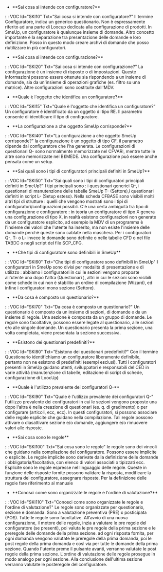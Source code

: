 - \*\*Sai cosa si intende con configuratore?\*\*

 :  : VOC Id="SKI10" Txt="Sai cosa si intende con configuratore?"
Il termine Configuratore, indica un generico questionario. Non è espressamente riferito ad una parte di Loocup dedicata alla configurazione di prodotti. In SmeUp, un configuratore è qualunque insieme di domande.
Altro concetto importante è la separazione tra presentazione delle domande e loro definizione.
Posso in questo modo creare archvi di domande che posso riutilizzare in più configuratori.
- \*\*Sai cosa si intende con configurazione?\*\*

 :  : VOC Id="SKI20" Txt="Sai cosa si intende con configurazione?"
La configurazione è un insieme di risposte o di impostazioni. Queste informazioni possono essere ottenute sia rispondendo a un insieme di domande, sia da un'insieme di operazioni grafiche (es. filtro su una matrice).
Altre configurazioni sono costituite dall'MDV.
- \*\*Quale è l'oggetto che identifica un configuratore?\*\*

 :  : VOC Id="SKI15" Txt="Quale è l'oggetto che identifica un configuratore?"
Un configuratore è identificato da un oggetto di tipo RE. Il parametro consente di identificare il tipo di configuratore.
- \*\*La configurazione a che oggetto SmeUp corrisponde?\*\*

 :  : VOC Id="SKI40" Txt="La configurazione a che oggetto SmeUp corrisponde?"
la configurazione è un oggetto di tipo CF, il parametro dipende dal configuratore che l'ha generata.
Le configurazioni di questionari Q- sono normalmente memorizzate nel CFVARI, mentre tutte le altre sono memorizzate nel B£MEDE.
Una configurazione può essere anche pensata come un setup.
- \*\*Sai quali sono i tipi di configuratori principali definiti in SmeUp?\*\*

 :  : VOC Id="SKI50" Txt="Sai quali sono i tipi di configuratori principali definiti in SmeUp?"
I tipi principali sono :  i questionari generici Q-,  i questionari di manutenzione delle tabelle SmeUp T- (Settore),i questionari definiti in script  L- (Setup esteso).
Nella scheda CFBASE sono visibili molti altri tipi di strutture :  quelli che vengono mostrati sono i tipi di configuratori/configurazioni possibli.
C'è una certa ambiguità tra tipo di configurazione e configuratore :  in teoria un configuratore di tipo X genera una configurazione di tipo X, in realtà esistono configurazioni non generate da un configuratore esplicito, ad esempio la MDV di un programma è l'insieme dei valori che l'utente ha inserito, ma non esiste l'insieme delle domande perchè queste sono cablate nella maschera.
Per i configuratori Q-, T- o L- invece le domande sono definite o nelle tabelle CFD o nel file TABDC o negli script del file SCP_CFG.
- \*\*Che tipi di configuratore sono definibili in SmeUp\*\*

 :  : VOC Id="SKI60" Txt="Che tipi di configuratore sono definibili in SmeUp"
I configuratori in SmeUp sono divisi per modalità di presentazione e di utilizzo :  abbiamo i configuratori in cui le sezioni vengono proposte all'utente una dopo l'altra (Questionari ), altri in cui le sezioni sono visibili come schede in cui non è stabilito un ordine di compilazione (Wizard), ed infine i configuratori mono sezione (Settore).
- \*\*Da cosa è composto un questionario?\*\*

 :  : VOC Id="SKI70" Txt="Da cosa è composto un questionario?"
Un questionario è composto da un insieme di sezioni, di domande e da un insieme di regole. Una sezione è composta da un gruppo di domande. Le regole sono facoltative, possono essere legate al questionario, alle sezioni e/o alle singole domande.
Un questionario presenta la prima sezione, una volta completata, viene presentata la sezione successiva.
- \*\*Esistono dei questionari predefiniti?\*\*

 :  : VOC Id="SKI80" Txt="Esistono dei questionari predefiniti?"
Con il termine Questionario identifichiamo un configuratore liberamente definibile, pertanto non ne esistono di predefiniti (esempi esclusi). Tutti i configuratori presenti in SmeUp guidano utenti, sviluppatori e responsabili del CED in varie attività (manutenzione di tabelle, editazione di script di schede, configurazione di LoocUp)
- \*\*Quale è l'utilizzo prevalente dei configuratori Q-\*\*

 :  : VOC Id="SKI90" Txt="Quale è l'utilizzo prevalente dei configuratori Q-"
l'utilizzo prevalente dei configuratori in cui le sezioni vengono proposte una dopo l'altra è nella creazione di questionari (es. q. di gradimento) o per configurare (articoli, ecc, ecc).  In questi configuratori, si possono associare delle regole esplicite che guidano nella compilazione. Tali regole possono attivare o diasattivare sezione e/o domande, aggiungere e/o rimuovere valori alle risposte.
- \*\*Sai cosa sono le regole\*\*

 :  : VOC Id="SKI100" Txt="Sai cosa sono le regole"
le regole sono dei vincoli che guidano nella compilazione del configuratore. Possono essere implicite o esplicite. Le regole implicite sono derivate dalla definizione delle domande :  obbligatoria/facoltativa, con elenco di valori associati o tipizzati ecc. Esplicite sono le regole espresse nel linguaggio delle regole. Queste in funzione delle risposte fornite possono validare la risposta, modificare la struttura del configuratore, assegnare risposte. Per la definizione delle regole fare riferimento al manuale
- \*\*Conosci come sono organizzate le regole e l'ordine di valutazione?\*\*

 :  : VOC Id="SKI110" Txt="Conosci come sono organizzate le regole e l'ordine di valutazione?"
Le regole sono organizzate per questionario, sezione e domanda.
Sono a valutazione preventiva (PRE) o posticipata (POS). Tutte le regole sono facoltative.
All'avvio di una nuova configurazione, il motore delle regole, inzia a valutare le pre regole del configuratore (se presenti), poi valuta le pre regole della prima sezione e le preregole delle domande della prima sezione. ad ogni risposta fornita, per ogni domanda vengono valutate le preregole della prima domanda, poi le post regole della prima domanda e così via per tutte le domande della prima sezione. Quando l'utente preme il pulsante avanti, verranno valutate le post regole della prima sezione. L'ordine di valutazione delle regole prosegue in modo analogo per ogni sezione.
Alla conclusione dell'ultima sezione verranno valutate le posteregole del configuratore.

